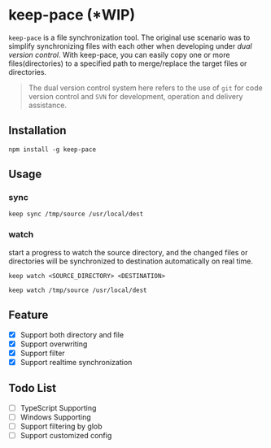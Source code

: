 # keep-pace (*WIP)

`keep-pace` is a file synchronization tool. The original use scenario was to simplify synchronizing files with each other when developing under *dual version control*. With keep-pace, you can easily copy one or more files(directories) to a specified path to merge/replace the target files or directories.

> The dual version control system here refers to the use of `git` for code version control and `SVN` for development, operation and delivery assistance.

## Installation

~~~shell
npm install -g keep-pace
~~~

## Usage

### sync

~~~shell
keep sync /tmp/source /usr/local/dest
~~~

### watch

start a progress to watch the source directory, and the changed files or directories will be synchronized to destination automatically on real time.

`keep watch <SOURCE_DIRECTORY> <DESTINATION>`

~~~shell
keep watch /tmp/source /usr/local/dest
~~~

## Feature

- [x] Support both directory and file
- [x] Support overwriting
- [x] Support filter
- [x] Support realtime synchronization

## Todo List

- [ ] TypeScript Supporting
- [ ] Windows Supporting
- [ ] Support filtering by glob
- [ ] Support customized config
